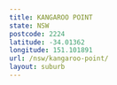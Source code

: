 ```yaml
---
title: KANGAROO POINT
state: NSW
postcode: 2224
latitude: -34.01362
longitude: 151.101891
url: /nsw/kangaroo-point/
layout: suburb
---
```

